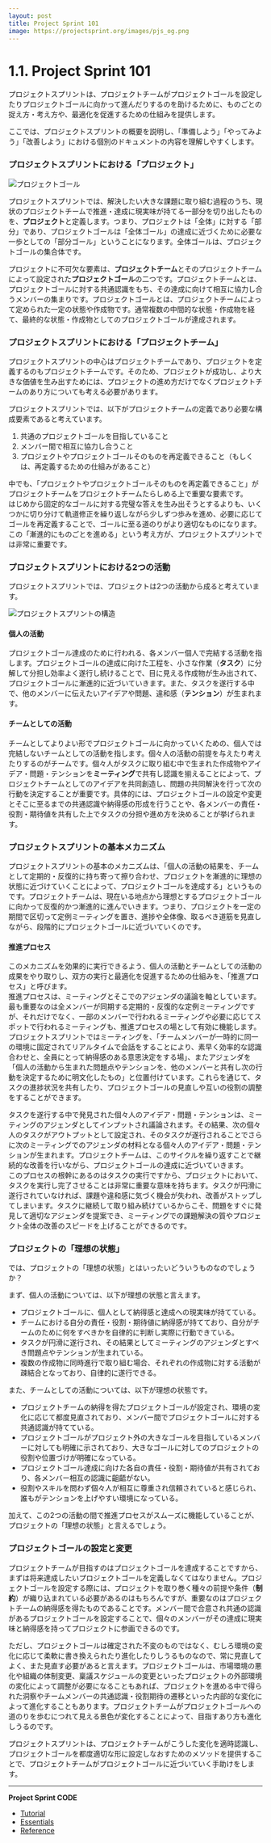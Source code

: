 ```yaml
---
layout: post
title: Project Sprint 101
image: https://projectsprint.org/images/pjs_og.png
---
```


# 1.1. Project Sprint 101

プロジェクトスプリントは、プロジェクトチームがプロジェクトゴールを設定したりプロジェクトゴールに向かって進んだりするのを助けるために、ものごとの捉え方・考え方や、最適化を促進するための仕組みを提供します。

ここでは、プロジェクトスプリントの概要を説明し、「準備しよう」「やってみよう」「改善しよう」における個別のドキュメントの内容を理解しやすくします。

### プロジェクトスプリントにおける「プロジェクト」

![プロジェクトゴール](../images/projectgoal.png)

プロジェクトスプリントでは、解決したい大きな課題に取り組む過程のうち、現状のプロジェクトチームで推進・達成に現実味が持てる一部分を切り出したものを、**プロジェクト**と定義します。つまり、プロジェクトは「全体」に対する「部分」であり、プロジェクトゴールは「全体ゴール」の達成に近づくために必要な一歩としての「部分ゴール」ということになります。全体ゴールは、プロジェクトゴールの集合体です。

プロジェクトに不可欠な要素は、**プロジェクトチーム**とそのプロジェクトチームによって設定された**プロジェクトゴール**の二つです。プロジェクトチームとは、プロジェクトゴールに対する共通認識をもち、その達成に向けて相互に協力し合うメンバーの集まりです。プロジェクトゴールとは、プロジェクトチームによって定められた一定の状態や作成物です。通常複数の中間的な状態・作成物を経て、最終的な状態・作成物としてのプロジェクトゴールが達成されます。

### プロジェクトスプリントにおける「プロジェクトチーム」

プロジェクトスプリントの中心はプロジェクトチームであり、プロジェクトを定義するのもプロジェクトチームです。そのため、プロジェクトが成功し、より大きな価値を生み出すためには、プロジェクトの進め方だけでなくプロジェクトチームのあり方についても考える必要があります。

プロジェクトスプリントでは、以下がプロジェクトチームの定義であり必要な構成要素であると考えています。

1. 共通のプロジェクトゴールを目指していること
2. メンバー間で相互に協力し合うこと
3. プロジェクトやプロジェクトゴールそのものを再定義できること（もしくは、再定義するための仕組みがあること）

中でも、「プロジェクトやプロジェクトゴールそのものを再定義できること」がプロジェクトチームをプロジェクトチームたらしめる上で重要な要素です。\
はじめから固定的なゴールに対する完璧な答えを生み出そうとするよりも、いくつかに切り分けて軌道修正を繰り返しながら少しずつ歩みを進め、必要に応じてゴールを再定義することで、ゴールに至る道のりがより適切なものになります。この「漸進的にものごとを進める」という考え方が、プロジェクトスプリントでは非常に重要です。

### プロジェクトスプリントにおける2つの活動

プロジェクトスプリントでは、プロジェクトは2つの活動から成ると考えています。

![プロジェクトスプリントの構造](../images/basic.png)

#### 個人の活動

プロジェクトゴール達成のために行われる、各メンバー個人で完結する活動を指します。プロジェクトゴールの達成に向けた工程を、小さな作業（**タスク**）に分解して分担し効率よく遂行し続けることで、目に見える作成物が生み出されて、プロジェクトゴールに漸進的に近づいていきます。また、タスクを遂行する中で、他のメンバーに伝えたいアイデアや問題、違和感（**テンション**）が生まれます。

#### チームとしての活動

チームとしてよりよい形でプロジェクトゴールに向かっていくための、個人では完結しないチームとしての活動を指します。個々人の活動の前提を与えたり考えたりするのがチームです。個々人がタスクに取り組む中で生まれた作成物やアイデア・問題・テンションを**ミーティング**で共有し認識を揃えることによって、プロジェクトチームとしてのアイデアを共同創造し、問題の共同解決を行って次の行動を決定することが重要です。具体的には、プロジェクトゴールの設定や変更とそこに至るまでの共通認識や納得感の形成を行うことや、各メンバーの責任・役割・期待値を共有した上でタスクの分担や進め方を決めることが挙げられます。

### プロジェクトスプリントの基本メカニズム

プロジェクトスプリントの基本のメカニズムは、「個人の活動の結果を、チームとして定期的・反復的に持ち寄って擦り合わせ、プロジェクトを漸進的に理想の状態に近づけていくことによって、プロジェクトゴールを達成する」というものです。プロジェクトチームは、現在いる地点から理想とするプロジェクトゴールに向かって反復的かつ漸進的に進んでいきます。つまり、プロジェクトを一定の期間で区切って定例ミーティングを置き、進捗や全体像、取るべき道筋を見直しながら、段階的にプロジェクトゴールに近づいていくのです。

#### 推進プロセス

このメカニズムを効果的に実行できるよう、個人の活動とチームとしての活動の成果をやり取りし、双方の実行と最適化を促進するための仕組みを、「推進プロセス」と呼びます。\
推進プロセスは、ミーティングとそこでのアジェンダの議論を軸としています。最も重要なのは全メンバーが同期する定期的・反復的な定例ミーティングですが、それだけでなく、一部のメンバーで行われるミーティングや必要に応じてスポットで行われるミーティングも、推進プロセスの場として有効に機能します。\
プロジェクトスプリントではミーティングを、「チームメンバーが一時的に同一の環境に固定されてリアルタイムで会話をすることにより、素早く効率的な認識合わせと、全員にとって納得感のある意思決定をする場」、またアジェンダを「個人の活動から生まれた問題点やテンションを、他のメンバーと共有し次の行動を決定するために明文化したもの」と位置付けています。これらを通じて、タスクの進捗状況を共有したり、プロジェクトゴールの見直しや互いの役割の調整をすることができます。

タスクを遂行する中で発見された個々人のアイデア・問題・テンションは、ミーティングのアジェンダとしてインプットされ議論されます。その結果、次の個々人のタスクがアウトプットとして設定され、そのタスクが遂行されることでさらに次のミーティングでのアジェンダの材料となる個々人のアイデア・問題・テンションが生まれます。プロジェクトチームは、このサイクルを繰り返すことで継続的な改善を行いながら、プロジェクトゴールの達成に近づいていきます。\
このプロセスの根幹にあるのはタスクの実行ですから、プロジェクトにおいて、タスクを実行し完了させることは非常に重要な意味を持ちます。タスクが円滑に遂行されていなければ、課題や違和感に気づく機会が失われ、改善がストップしてしまいます。タスクに継続して取り組み続けているからこそ、問題をすぐに発見して適切なアジェンダを提案でき、ミーティングでの課題解決の質やプロジェクト全体の改善のスピードを上げることができるのです。

### プロジェクトの「理想の状態」

では、プロジェクトの「理想の状態」とはいったいどういうものなのでしょうか？

まず、個人の活動については、以下が理想の状態と言えます。

* プロジェクトゴールに、個人として納得感と達成への現実味が持てている。
* チームにおける自分の責任・役割・期待値に納得感が持てており、自分がチームのために何をすべきかを自律的に判断し実際に行動できている。
* タスクが円滑に遂行され、その結果としてミーティングのアジェンダとすべき問題点やテンションが生まれている。
* 複数の作成物に同時進行で取り組む場合、それぞれの作成物に対する活動が疎結合となっており、自律的に遂行できる。

また、チームとしての活動については、以下が理想の状態です。

* プロジェクトチームの納得を得たプロジェクトゴールが設定され、環境の変化に応じて都度見直されており、メンバー間でプロジェクトゴールに対する共通認識が持てている。
* プロジェクトゴールがプロジェクト外の大きなゴールを目指しているメンバーに対しても明確に示されており、大きなゴールに対してのプロジェクトの役割や位置づけが明確になっている。
* プロジェクトゴール達成に向けた各自の責任・役割・期待値が共有されており、各メンバー相互の認識に齟齬がない。
* 役割やスキルを問わず個々人が相互に尊重され信頼されていると感じられ、誰もがテンションを上げやすい環境になっている。

加えて、この2つの活動の間で推進プロセスがスムーズに機能していることが、プロジェクトの「理想の状態」と言えるでしょう。

### プロジェクトゴールの設定と変更

プロジェクトチームが目指すのはプロジェクトゴールを達成することですから、まずは将来達成したいプロジェクトゴールを定義しなくてはなりません。プロジェクトゴールを設定する際には、プロジェクトを取り巻く種々の前提や条件（**制約**）が織り込まれている必要があるのはもちろんですが、重要なのはプロジェクトチームの納得感を得たものであることです。メンバー間で合意され共通の認識があるプロジェクトゴールを設定することで、個々のメンバーがその達成に現実味と納得感を持ってプロジェクトに参画できるのです。

ただし、プロジェクトゴールは確定された不変のものではなく、むしろ環境の変化に応じて柔軟に書き換えられたり進化したりしうるものなので、常に見直してよく、また見直す必要があると言えます。プロジェクトゴールは、市場環境の悪化や組織の体制変更、稟議スケジュールの変更といったプロジェクトの外部環境の変化によって調整が必要になることもあれば、プロジェクトを進める中で得られた洞察やチームメンバーの共通認識・役割期待の遷移といった内部的な変化によって進化することもあります。プロジェクトチームがプロジェクトゴールへの道のりを歩むにつれて見える景色が変化することによって、目指すあり方も進化しうるのです。

プロジェクトスプリントは、プロジェクトチームがこうした変化を適時認識し、プロジェクトゴールを都度適切な形に設定しなおすためのメソッドを提供することで、プロジェクトチームがプロジェクトゴールに近づいていく手助けをします。

***

**Project Sprint CODE**

* [Tutorial](broken-reference)
* [Essentials](../essentials.md)
* [Reference](../reference.md)
